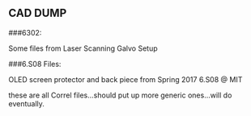 
## CAD DUMP ##

###6302:

Some files from Laser Scanning Galvo Setup

###6.S08 Files:

OLED screen protector and back piece from Spring 2017 6.S08 @ MIT

these are all Correl files...should put up more generic ones...will do eventually.




